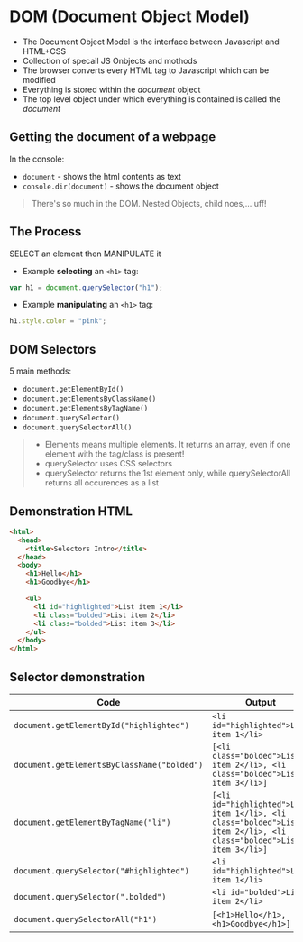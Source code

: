 # DOM (Document Object Model)

- The Document Object Model is the interface between Javascript and HTML+CSS
- Collection of specail JS Onbjects and mothods
- The browser converts every HTML tag to Javascript which can be modified
- Everything is stored within the *document* object
- The top level object under which everything is contained is called the *document*

## Getting the document of a webpage
In the console:
- ```document``` - shows the html contents as text
- ```console.dir(document)``` - shows the document object

> There's so much in the DOM. Nested Objects, child noes,... uff!

## The Process
SELECT an element then MANIPULATE it
- Example **selecting** an ```<h1>``` tag:
````js
var h1 = document.querySelector("h1");
````
- Example **manipulating** an ```<h1>``` tag:
````js
h1.style.color = "pink";
````

## DOM Selectors
5 main methods:
- ```document.getElementById()```
- ```document.getElementsByClassName()```
- ```document.getElementsByTagName()```
- ```document.querySelector()```
- ```document.querySelectorAll()```

> - Elements means multiple elements. It returns an array, even if one element with the tag/class is present!
> - querySelector uses CSS selectors
> - querySelector returns the 1st element only, while querySelectorAll returns all occurences as a list

## Demonstration HTML
````html
<html>
  <head>
    <title>Selectors Intro</title>
  </head>
  <body>
    <h1>Hello</h1>
    <h1>Goodbye</h1>

    <ul>
      <li id="highlighted">List item 1</li>
      <li class="bolded">List item 2</li>
      <li class="bolded">List item 3</li>
    </ul>
  </body>
</html>
````

## Selector demonstration
| Code                                                 | Output | Returns |
|--------------------------------------------------------|------| ------- |
| ```document.getElementById("highlighted")``` | ```<li id="highlighted">List item 1</li>``` | JS Object |
| ```document.getElementsByClassName("bolded")```      | ```[<li class="bolded">List item 2</li>, <li class="bolded">List item 3</li>]```     | ```HTMLCollection``` of JS Object |
| ```document.getElementByTagName("li")``` | ```[<li id="highlighted">List item 1</li>, <li class="bolded">List item 2</li>, <li class="bolded">List item 3</li>]``` | ```HTMLCollection``` of JS Object |
| ```document.querySelector("#highlighted")``` | ```<li id="highlighted">List item 1</li>``` | JS Object |
| ```document.querySelector(".bolded")``` | ```<li id="bolded">List item 2</li>``` | JS Object |
| ```document.querySelectorAll("h1")``` | ```[<h1>Hello</h1>, <h1>Goodbye</h1>] ``` | ```HTMLCollection``` of JS Object |


